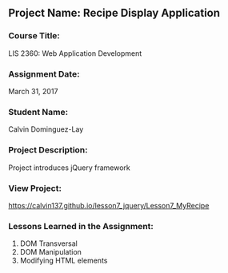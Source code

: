 ## Project Name:  Recipe Display Application

### Course Title:
LIS 2360:  Web Application Development

### Assignment Date:  
March 31, 2017

### Student Name:  
Calvin Dominguez-Lay

### Project Description:
Project introduces jQuery framework

### View Project:
https://calvin137.github.io/lesson7_jquery/Lesson7_MyRecipe

### Lessons Learned in the Assignment:
1. DOM Transversal
2. DOM Manipulation
3. Modifying HTML elements